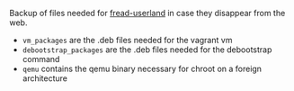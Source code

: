 Backup of files needed for [fread-userland](https://github.com/fread-ink/fread-userland) in case they disappear from the web.

* `vm_packages` are the .deb files needed for the vagrant vm
* `debootstrap_packages` are the .deb files needed for the debootstrap command
* `qemu` contains the qemu binary necessary for chroot on a foreign architecture

